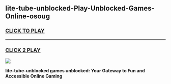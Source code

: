 
## lite-tube-unblocked-Play-Unblocked-Games-Online-osoug
<h3>
<a href="https://premium76.site?title=lite-tube-unblocked&ref=25A">CLICK TO PLAY</a></h3>
<hr>

<h3>
<a href="https://premium76.site?title=lite-tube-unblocked&ref=25A">CLICK 2 PLAY</a>
  
</h3>

<a href="https://premium76.site?title=lite-tube-unblocked&ref=25A"><img src="https://clearcache.store/games.png"></a>


**lite-tube-unblocked games unblocked: Your Gateway to Fun and Accessible Online Gaming**
